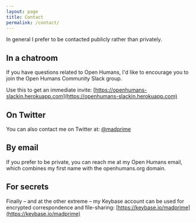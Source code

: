 ```yaml
---
layout: page
title: Contact
permalink: /contact/
---
```

In general I prefer to be contacted publicly rather than privately.

## In a chatroom
If you have questions related to Open Humans, I'd like to encourage you to join
the Open Humans Community Slack group.

Use this to get an immediate invite:
[https://openhumans-slackin.herokuapp.com](https://openhumans-slackin.herokuapp.com)

## On Twitter
You can also contact me on Twitter at: [@madprime](https://www.twitter.com/madprime/)

## By email
If you prefer to be private, you can reach me at my Open Humans
email, which combines my first name with the openhumans.org domain.

## For secrets
Finally &ndash; and at the other extreme &ndash; my Keybase account can be
used for encrypted correspondence and file-sharing:
[https://keybase.io/madprime](https://keybase.io/madprime)
